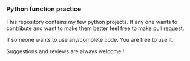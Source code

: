 ### Python function practice

This repository contains my few python projects.
If any one wants to contribute and want to make them better feel free to make pull request.

If someone wants to use any/complete code. You are free to use it.

Suggestions and reviews are always welcome !